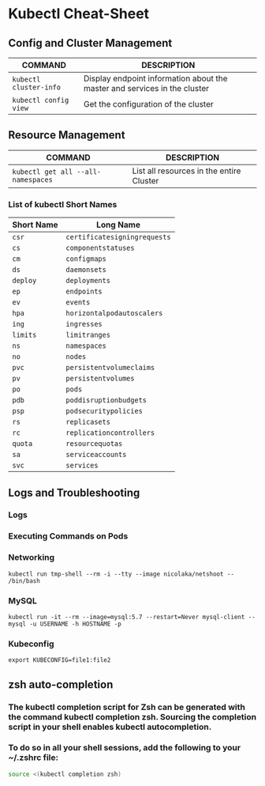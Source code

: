 # Kubectl Cheat-Sheet
## Config and Cluster Management
COMMAND | DESCRIPTION
---|---
`kubectl cluster-info` | Display endpoint information about the master and services in the cluster
`kubectl config view` |Get the configuration of the cluster
## Resource Management
COMMAND | DESCRIPTION
---|---
`kubectl get all --all-namespaces` | List all resources in the entire Cluster


### List of kubectl Short Names
Short Name | Long Name
---|---
`csr`|`certificatesigningrequests`
`cs`|`componentstatuses`
`cm`|`configmaps`
`ds`|`daemonsets`
`deploy`|`deployments`
`ep`|`endpoints`
`ev`|`events`
`hpa`|`horizontalpodautoscalers`
`ing`|`ingresses`
`limits`|`limitranges`
`ns`|`namespaces`
`no`|`nodes`
`pvc`|`persistentvolumeclaims`
`pv`|`persistentvolumes`
`po`|`pods`
`pdb`|`poddisruptionbudgets`
`psp`|`podsecuritypolicies`
`rs`|`replicasets`
`rc`|`replicationcontrollers`
`quota`|`resourcequotas`
`sa`|`serviceaccounts`
`svc`|`services`
## Logs and Troubleshooting
### Logs

### Executing Commands on Pods

### Networking
`kubectl run tmp-shell --rm -i --tty --image nicolaka/netshoot -- /bin/bash` 
### MySQL 
`kubectl run -it --rm --image=mysql:5.7 --restart=Never mysql-client -- mysql -u USERNAME -h HOSTNAME -p`
### Kubeconfig
`export KUBECONFIG=file1:file2`

## zsh auto-completion

### The kubectl completion script for Zsh can be generated with the command kubectl completion zsh. Sourcing the completion script in your shell enables kubectl autocompletion.

### To do so in all your shell sessions, add the following to your ~/.zshrc file:
```bash
source <(kubectl completion zsh)
```
